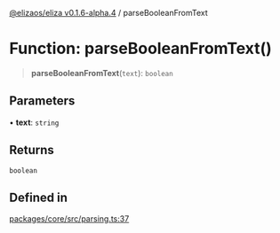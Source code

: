 [@elizaos/eliza v0.1.6-alpha.4](../index.md) / parseBooleanFromText

# Function: parseBooleanFromText()

> **parseBooleanFromText**(`text`): `boolean`

## Parameters

• **text**: `string`

## Returns

`boolean`

## Defined in

[packages/core/src/parsing.ts:37](https://github.com/elizaos/eliza/blob/main/packages/core/src/parsing.ts#L37)

